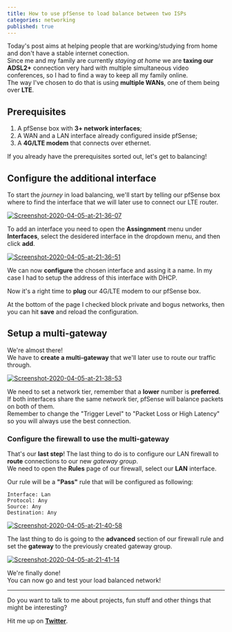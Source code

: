 ```yaml
---
title: How to use pfSense to load balance between two ISPs
categories: networking
published: true
---
```


Today's post aims at helping people that are working/studying from home and don't have a stable internet conection.  
Since me and my family are currently _staying at home_ we are __taxing our ADSL2+__ connection very hard with multiple simultaneous video conferences, so I had to find a way to keep all my family online.  
The way I've chosen to do that is using __multiple WANs__, one of them being over __LTE__.

## Prerequisites

1. A pfSense box with __3+ network interfaces__;
2. A WAN and a LAN interface already configured inside pfSense;
3. A **4G/LTE modem** that connects over ethernet.

If you already have the prerequisites sorted out, let's get to balancing!

## Configure the additional interface

To start the _journey_ in load balancing, we'll start by telling our pfSense box where to find the interface that we will later use to connect our LTE router.

<a href="https://ibb.co/5TcLbHh"><img src="https://i.ibb.co/tBCDVrp/Screenshot-2020-04-05-at-21-36-07.png" alt="Screenshot-2020-04-05-at-21-36-07" border="0"></a>

To add an interface you need to open the **Assingnment** menu under **Interfaces**, select the desidered interface in the dropdown menu, and then click **add**.

<a href="https://ibb.co/rt33d3Z"><img src="https://i.ibb.co/wL77c7K/Screenshot-2020-04-05-at-21-36-51.png" alt="Screenshot-2020-04-05-at-21-36-51" border="0"></a>

We can now **configure** the chosen interface and assing it a name. In my case I had to setup the address of this interface with DHCP.

Now it's a right time to **plug** our 4G/LTE modem to our pfSense box.

At the bottom of the page I checked block private and bogus networks, then you can hit **save** and reload the configuration.

## Setup a multi-gateway

We're almost there!  
We have to **create a multi-gateway** that we'll later use to route our traffic through.  

<a href="https://ibb.co/0VXCMSH"><img src="https://i.ibb.co/yBR6y1H/Screenshot-2020-04-05-at-21-38-53.png" alt="Screenshot-2020-04-05-at-21-38-53" border="0"></a>

We need to set a network tier, remember that a **lower** number is **preferred**.  
If both interfaces share the same network tier, pfSense will balance packets on both of them.  
Remember to change the "Trigger Level" to "Packet Loss or High Latency" so you will always use the best connection. 

### Configure the firewall to use the multi-gateway

That's our **last step**! 
The last thing to do is to configure our LAN firewall to **route** connections to our new _gateway group_.  
We need to open the **Rules** page of our firewall, select our **LAN** interface.

Our rule will be a **"Pass"** rule that will be configured as following:

```
Interface: Lan
Protocol: Any
Source: Any
Destination: Any
```

<a href="https://ibb.co/fdqV7kv"><img src="https://i.ibb.co/4RKwx8d/Screenshot-2020-04-05-at-21-40-58.png" alt="Screenshot-2020-04-05-at-21-40-58" border="0"></a>

The last thing to do is going to the **advanced** section of our firewall rule and set the **gateway** to the previously created gateway group.

<a href="https://ibb.co/Jy7SPvd"><img src="https://i.ibb.co/Hxz9Qt2/Screenshot-2020-04-05-at-21-41-14.png" alt="Screenshot-2020-04-05-at-21-41-14" border="0"></a>

We're finally done!  
You can now go and test your load balanced network!

___ 

Do you want to talk to me about projects, fun stuff and other things that might be interesting?

Hit me up on [**Twitter**](http://twitter.com/eliseomartelli).

